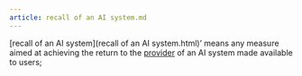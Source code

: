```yaml
---
article: recall of an AI system.md
---
```


[recall of an AI system](recall of an AI system.html)’ means any measure aimed at achieving the return to the [provider](provider.html) of an AI system made available to users;